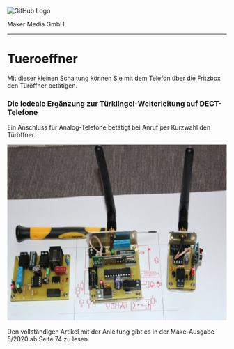 
![GitHub Logo](http://www.heise.de/make/icons/make_logo.png)

Maker Media GmbH
*** 

# Tueroeffner
Mit dieser kleinen Schaltung können Sie mit dem Telefon über die Fritzbox den Türöffner betätigen.

### Die iedeale Ergänzung zur Türklingel-Weiterleitung auf DECT-Telefone

Ein Anschluss für Analog-Telefone betätigt bei Anruf per Kurzwahl den Türöffner. 

![Picture](https://github.com/MakeMagazinDE/Tueroeffner/blob/master/Make5_20_Sesam_Aufmacher.jpg) 

Den vollständigen Artikel mit der Anleitung gibt es in der Make-Ausgabe 5/2020 ab Seite 74 zu lesen. 


